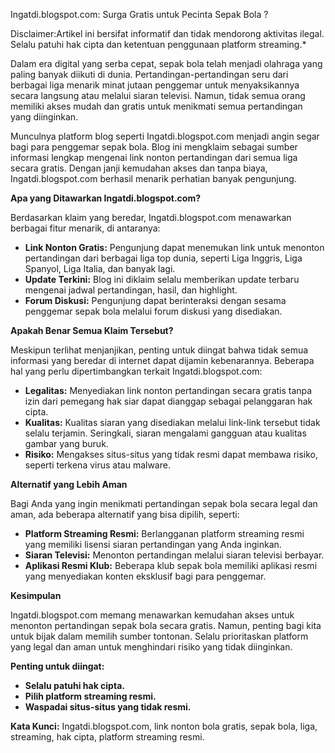 Ingatdi.blogspot.com: Surga Gratis untuk Pecinta Sepak Bola ?

Disclaimer:Artikel ini bersifat informatif dan tidak mendorong aktivitas ilegal. Selalu patuhi hak cipta dan ketentuan penggunaan platform streaming.*

Dalam era digital yang serba cepat, sepak bola telah menjadi olahraga yang paling banyak diikuti di dunia. Pertandingan-pertandingan seru dari berbagai liga menarik minat jutaan penggemar untuk menyaksikannya secara langsung atau melalui siaran televisi. Namun, tidak semua orang memiliki akses mudah dan gratis untuk menikmati semua pertandingan yang diinginkan.

Munculnya platform blog seperti Ingatdi.blogspot.com menjadi angin segar bagi para penggemar sepak bola. Blog ini mengklaim sebagai sumber informasi lengkap mengenai link nonton pertandingan dari semua liga secara gratis. Dengan janji kemudahan akses dan tanpa biaya, Ingatdi.blogspot.com berhasil menarik perhatian banyak pengunjung. 

**Apa yang Ditawarkan Ingatdi.blogspot.com?**

Berdasarkan klaim yang beredar, Ingatdi.blogspot.com menawarkan berbagai fitur menarik, di antaranya:

* **Link Nonton Gratis:** Pengunjung dapat menemukan link untuk menonton pertandingan dari berbagai liga top dunia, seperti Liga Inggris, Liga Spanyol, Liga Italia, dan banyak lagi.
* **Update Terkini:** Blog ini diklaim selalu memberikan update terbaru mengenai jadwal pertandingan, hasil, dan highlight.
* **Forum Diskusi:** Pengunjung dapat berinteraksi dengan sesama penggemar sepak bola melalui forum diskusi yang disediakan.

**Apakah Benar Semua Klaim Tersebut?**

Meskipun terlihat menjanjikan, penting untuk diingat bahwa tidak semua informasi yang beredar di internet dapat dijamin kebenarannya. Beberapa hal yang perlu dipertimbangkan terkait Ingatdi.blogspot.com:

* **Legalitas:** Menyediakan link nonton pertandingan secara gratis tanpa izin dari pemegang hak siar dapat dianggap sebagai pelanggaran hak cipta.
* **Kualitas:** Kualitas siaran yang disediakan melalui link-link tersebut tidak selalu terjamin. Seringkali, siaran mengalami gangguan atau kualitas gambar yang buruk.
* **Risiko:** Mengakses situs-situs yang tidak resmi dapat membawa risiko, seperti terkena virus atau malware.

**Alternatif yang Lebih Aman**

Bagi Anda yang ingin menikmati pertandingan sepak bola secara legal dan aman, ada beberapa alternatif yang bisa dipilih, seperti:

* **Platform Streaming Resmi:** Berlangganan platform streaming resmi yang memiliki lisensi siaran pertandingan yang Anda inginkan.
* **Siaran Televisi:** Menonton pertandingan melalui siaran televisi berbayar.
* **Aplikasi Resmi Klub:** Beberapa klub sepak bola memiliki aplikasi resmi yang menyediakan konten eksklusif bagi para penggemar.

**Kesimpulan**

Ingatdi.blogspot.com memang menawarkan kemudahan akses untuk menonton pertandingan sepak bola secara gratis. Namun, penting bagi kita untuk bijak dalam memilih sumber tontonan. Selalu prioritaskan platform yang legal dan aman untuk menghindari risiko yang tidak diinginkan.

**Penting untuk diingat:**

* **Selalu patuhi hak cipta.**
* **Pilih platform streaming resmi.**
* **Waspadai situs-situs yang tidak resmi.**


**Kata Kunci:** Ingatdi.blogspot.com, link nonton bola gratis, sepak bola, liga, streaming, hak cipta, platform streaming resmi.

